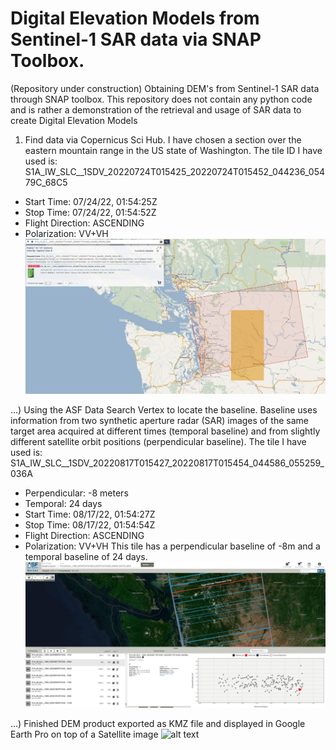 # Digital Elevation Models from Sentinel-1 SAR data via SNAP Toolbox.

(Repository under construction)
Obtaining DEM's from Sentinel-1 SAR data through SNAP toolbox. This repository does not contain any python code and is rather a demonstration of the retrieval and usage of SAR data to create Digital Elevation Models


1) Find data via Copernicus Sci Hub. I have chosen a section over the eastern mountain range in the US state of Washington.
The tile ID I have used is: S1A_IW_SLC__1SDV_20220724T015425_20220724T015452_044236_05479C_68C5
* Start Time: 07/24/22, 01:54:25Z
* Stop Time: 07/24/22, 01:54:52Z
* Flight Direction: ASCENDING
* Polarization: VV+VH
![alt text](images/Scihub.PNG)

...) Using the ASF Data Search Vertex to locate the baseline. Baseline uses information from two synthetic aperture radar (SAR) images of the same target area acquired at different times (temporal baseline) and from slightly different satellite orbit positions (perpendicular baseline).
The tile I have used is: S1A_IW_SLC__1SDV_20220817T015427_20220817T015454_044586_055259_036A
* Perpendicular: -8 meters
* Temporal: 24 days
* Start Time: 08/17/22, 01:54:27Z
* Stop Time: 08/17/22, 01:54:54Z
* Flight Direction: ASCENDING
* Polarization: VV+VH
This tile has a perpendicular baseline of -8m and a temporal baseline of 24 days.
![alt text](images/ASF.PNG)


...) Finished DEM product exported as KMZ file and displayed in Google Earth Pro on top of a Satellite image
![alt text](images/DEMinGE.PNG)

